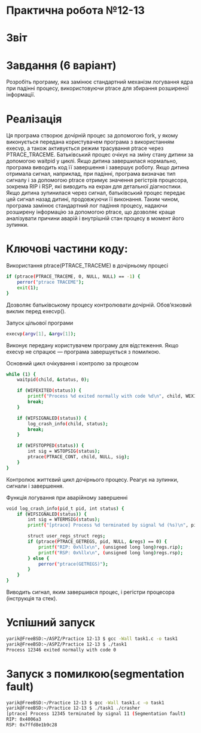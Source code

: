 # Практична робота №12-13 
# Звіт
# Завдання (6 варіант)
Розробіть програму, яка замінює стандартний механізм логування ядра при падінні процесу, використовуючи ptrace для збирання розширеної інформації.
# Реалізація
Ця програма створює дочірній процес за допомогою fork, у якому виконується передана користувачем програма з використанням execvp, а також активується режим трасування ptrace через PTRACE_TRACEME. Батьківський процес очікує на зміну стану дитини за допомогою waitpid у циклі. Якщо дитина завершилася нормально, програма виводить код її завершення і завершує роботу. Якщо дитина отримала сигнал, наприклад, при падінні, програма визначає тип сигналу і за допомогою ptrace отримує значення регістрів процесора, зокрема RIP і RSP, які виводить на екран для детальної діагностики. Якщо дитина зупинилася через сигнал, батьківський процес передає цей сигнал назад дитині, продовжуючи її виконання. Таким чином, програма замінює стандартний лог падіння процесу, надаючи розширену інформацію за допомогою ptrace, що дозволяє краще аналізувати причини аварій і внутрішній стан процесу в момент його зупинки.
# Ключові частини коду:
Використання ptrace(PTRACE_TRACEME) в дочірньому процесі
```bash
if (ptrace(PTRACE_TRACEME, 0, NULL, NULL) == -1) {
    perror("ptrace TRACEME");
    exit(1);
}
```
Дозволяє батьківському процесу контролювати дочірній. Обов’язковий виклик перед execvp().

Запуск цільової програми
```bash
execvp(argv[1], &argv[1]);
```
Виконує передану користувачем програму для відстеження. Якщо execvp не спрацює — програма завершується з помилкою.

Основний цикл очікування і контролю за процесом
```bash
while (1) {
    waitpid(child, &status, 0);

    if (WIFEXITED(status)) {
        printf("Process %d exited normally with code %d\n", child, WEXITSTATUS(status));
        break;
    }

    if (WIFSIGNALED(status)) {
        log_crash_info(child, status);
        break;
    }

    if (WIFSTOPPED(status)) {
        int sig = WSTOPSIG(status);
        ptrace(PTRACE_CONT, child, NULL, sig);
    }
}
```
Контролює життєвий цикл дочірнього процесу. Реагує на зупинки, сигнали і завершення.

Функція логування при аварійному завершенні
```bash
void log_crash_info(pid_t pid, int status) {
    if (WIFSIGNALED(status)) {
        int sig = WTERMSIG(status);
        printf("[ptrace] Process %d terminated by signal %d (%s)\n", pid, sig, strsignal(sig));

        struct user_regs_struct regs;
        if (ptrace(PTRACE_GETREGS, pid, NULL, &regs) == 0) {
            printf("RIP: 0x%llx\n", (unsigned long long)regs.rip);
            printf("RSP: 0x%llx\n", (unsigned long long)regs.rsp);
        } else {
            perror("ptrace(GETREGS)");
        }
    }
}
```
Виводить сигнал, яким завершився процес, і регістри процесора (інструкція та стек).
# Успішний запуск
```bash
yarik@FreeBSD:~/ASPZ/Practice 12-13 $ gcc -Wall task1.c -o task1
yarik@FreeBSD:~/ASPZ/Practice 12-13 $ ./task1
Process 12346 exited normally with code 0
```

# Запуск з помилкою(segmentation fault) 
```bash
yarik@FreeBSD:~/Practice 12-13 $ gcc -Wall task1.c -o task1
yarik@FreeBSD:~/Practice 12-13 $ ./task1 ./crasher
[ptrace] Process 12345 terminated by signal 11 (Segmentation fault)
RIP: 0x4006a3
RSP: 0x7ffd8e1b9c28
```
